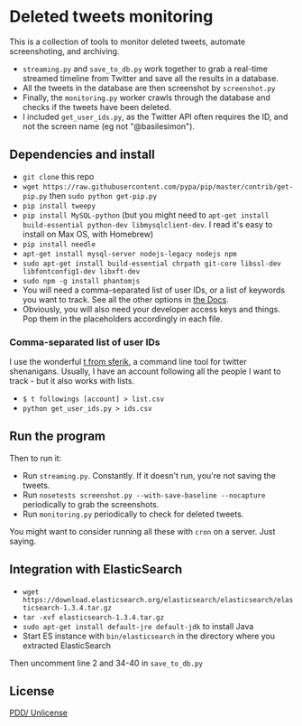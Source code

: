 # Deleted tweets monitoring

This is a collection of tools to monitor deleted tweets, automate screenshoting, and archiving.

* `streaming.py` and `save_to_db.py` work together to grab a real-time streamed timeline from Twitter and save all the results in a database.
* All the tweets in the database are then screenshot by `screenshot.py`
* Finally, the `monitoring.py` worker crawls through the database and checks if the tweets have been deleted.
* I included `get_user_ids.py`, as the Twitter API often requires the ID, and not the screen name (eg not "@basilesimon").

## Dependencies and install
* `git clone` this repo
* `wget https://raw.githubusercontent.com/pypa/pip/master/contrib/get-pip.py` then `sudo python get-pip.py`
* `pip install tweepy`
* `pip install MySQL-python` (but you might need to `apt-get install build-essential python-dev libmysqlclient-dev`. I read it's easy to install on Max OS, with Homebrew)
* `pip install needle`
* `apt-get install mysql-server nodejs-legacy nodejs npm`
* `sudo apt-get install build-essential chrpath git-core libssl-dev libfontconfig1-dev libxft-dev`
* `sudo npm -g install phantomjs`
* You will need a comma-separated list of user IDs, or a list of keywords you want to track. See all the other options in [the Docs](https://dev.twitter.com/streaming/reference/post/statuses/filter).
* Obviously, you will also need your developer access keys and things. Pop them in the placeholders accordingly in each file.

### Comma-separated list of user IDs
I use the wonderful [t from sferik](https://github.com/sferik/t), a command line tool for twitter shenanigans.
Usually, I have an account following all the people I want to track - but it also works with lists.

* `$ t followings [account] > list.csv`
* `python get_user_ids.py > ids.csv`

## Run the program
Then to run it:
* Run `streaming.py`. Constantly. If it doesn't run, you're not saving the tweets.
* Run `nosetests screenshot.py --with-save-baseline --nocapture` periodically to grab the screenshots.
* Run `monitoring.py` periodically to check for deleted tweets.

You might want to consider running all these with `cron` on a server. Just saying.

## Integration with ElasticSearch
* `wget https://download.elasticsearch.org/elasticsearch/elasticsearch/elasticsearch-1.3.4.tar.gz`
* `tar -xvf elasticsearch-1.3.4.tar.gz`
* `sudo apt-get install default-jre default-jdk` to install Java
* Start ES instance with `bin/elasticsearch` in the directory where you extracted ElasticSearch

Then uncomment line 2 and 34-40 in `save_to_db.py`


## License
[PDD/ Unlicense](http://choosealicense.com/licenses/unlicense/)
